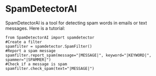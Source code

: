 # SpamDetectorAI
SpamDetectorAI is a tool for detecting spam words in emails or text messages.
Here is a tutorial:
```
from SpamDetectorAI import spamdetector
#Create a filter
spamfilter = spamdetector.SpamFilter()
#Report a spam message
spamfilter.report_spam(message="|MESSAGE|", keyword="|KEYWORD|", spammer="|SPAMMER|")
#Check if a message is spam
spamfilter.check_spam(text="|MESSAGE|")
```
